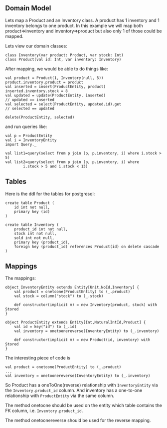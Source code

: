 ## Domain Model ##

Lets map a Product and an Inventory class. A product has 1 inventory and 1 inventory belongs to one product.
In this example we will map both product=>inventory and inventory=>product but also only 1 of those could be mapped.

Lets view our domain classes:

```
class Inventory(var product: Product, var stock: Int)
class Product(val id: Int, var inventory: Inventory)
```

After mapping, we would be able to do things like:

```
val product = Product(1, Inventory(null, 5))
product.inventory.product = product
val inserted = insert(ProductEntity, product)
inserted.inventory.stock = 8
val updated = update(ProductEntity, inserted)
// updated == inserted
val selected = select(ProductEntity, updated.id).get
// selected == updated

delete(ProductEntity, selected)
```

and run queries like:

```
val p = ProductEntity
val i = InventoryEntity
import Query._

val list1=query(select from p join (p, p.inventory, i) where i.stock > 5)
val list2=query(select from p join (p, p.inventory, i) where
		i.stock > 5 and i.stock < 13)
```

## Tables ##

Here is the ddl for the tables for postgresql:

```
create table Product (
	id int not null,
	primary key (id)
)

create table Inventory (
	product_id int not null,
	stock int not null,
	sold int not null,
	primary key (product_id),
	foreign key (product_id) references Product(id) on delete cascade
)
```

## Mappings ##

The mappings:

```
object InventoryEntity extends Entity[Unit,NoId,Inventory] {
	val product = onetoone(ProductEntity) to (_.product)
	val stock = column("stock") to (_.stock)

	def constructor(implicit m) = new Inventory(product, stock) with Stored
}

object ProductEntity extends Entity[Int,NaturalIntId,Product] {
	val id = key("id") to (_.id)
	val inventory = onetoonereverse(InventoryEntity) to (_.inventory)

	def constructor(implicit m) = new Product(id, inventory) with Stored
}
```

The interesting piece of code is

```
val product = onetoone(ProductEntity) to (_.product)
...
val inventory = onetoonereverse(InventoryEntity) to (_.inventory)
```

So Product has a oneToOne(reverse) relationship with `InventoryEntity` via the `Inventory.product_id` column.
And inventory has a one-to-one relationship with `ProductEntity` via the same column.

The method onetoone should be used on the entity which table contains the FK column, i.e. `Inventory.product_id`.

The method onetoonereverse should be used for the reverse mapping.
